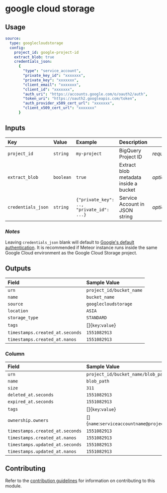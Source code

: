 # google cloud storage

## Usage
```yaml
source:
  type: googlecloudstorage
  config:
    project_id: google-project-id
    extract_blob: true
    credentials_json:
      {
        "type": "service_account",
        "private_key_id": "xxxxxxx",
        "private_key": "xxxxxxx",
        "client_email": "xxxxxxx",
        "client_id": "xxxxxxx",
        "auth_uri": "https://accounts.google.com/o/oauth2/auth",
        "token_uri": "https://oauth2.googleapis.com/token",
        "auth_provider_x509_cert_url": "xxxxxxx",
        "client_x509_cert_url": "xxxxxxx"
      }
```
## Inputs
| Key | Value | Example | Description |    |
| :-- | :---- | :------ | :---------- | :- |
| `project_id` | `string` | `my-project` | BigQuery Project ID | *required* |
| `extract_blob` | `boolean` | `true` | Extract blob metadata inside a bucket | *optional* |
| `credentials_json` | `string` | `{"private_key": .., "private_id": ...}` | Service Account in JSON string | *optional* |

### *Notes*
Leaving `credentials_json` blank will default to [Google's default authentication](https://cloud.google.com/docs/authentication/production#automatically). It is recommended if Meteor instance runs inside the same Google Cloud environment as the Google Cloud Storage project.

## Outputs
| Field | Sample Value |
| :---- | :---- |
| `urn` | `project_id/bucket_name` |
| `name` | `bucket_name` |
| `source` | `googlecloudstorage` |
| `location` | `ASIA` |
| `storage_type` | `STANDARD` |
| `tags` | []{`key`:`value`} |
| `timestamps.created_at.seconds` | `1551082913` |
| `timestamps.created_at.nanos` | `1551082913` |



### Column
| Field | Sample Value |
| :---- | :---- |
| `urn` | `project_id/bucket_name/blob_path` |
| `name` | `blob_path` |
| `size` | `311` |
| `deleted_at.seconds` | `1551082913` |
| `expired_at.seconds` | `1551082913` |
| `tags` | []{`key`:`value`} |
| `ownership.owners` | []{`name`:`serviceaccountname@project.gserviceaccount.com`} |
| `timestamps.created_at.seconds` | `1551082913` |
| `timestamps.created_at.nanos` | `1551082913` |
| `timestamps.updated_at.seconds` | `1551082913` |
| `timestamps.updated_at.nanos` | `1551082913` |

## Contributing
Refer to the [contribution guidelines](../../../docs/contribute/guide.md#adding-a-new-extractor) for information on contributing to this module.

